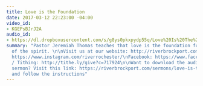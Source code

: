 ```yaml
---
title: Love is the Foundation
date: 2017-03-12 22:23:00 -04:00
video_id:
- KGEPsBJrJ2A
audio_id:
- https://dl.dropboxusercontent.com/s/g8ys0pkxpydp55q/Love%20Is%20The%20Foundation.mp3?dl=0
summary: "Pastor Jeremiah Thomas teaches that love is the foundation for the gifts
  of the spirit. \n\nVisit us at our website: http://riverbrockport.com/\nInstagram:
  https://www.instagram.com/riverrochester/\nFacebook: https://www.facebook.com/TheRiverAtRochester/\nGiving
  / Tithing: http://tithe.ly/give?c=717924\n\nWant to download the audio for this
  sermon? Visit this link: https://riverbrockport.com/sermons/love-is-the-foundation.html
  and follow the instructions"
---
```


